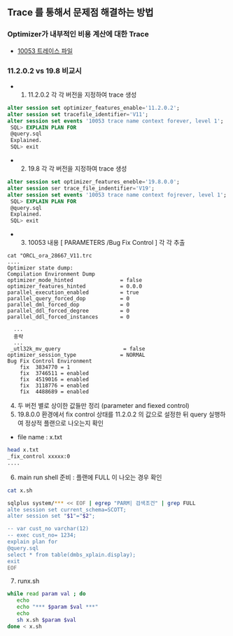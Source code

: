 ## Trace 를 통해서 문제점 해결하는 방법
### Optimizer가 내부적인 비용 계산에 대한 Trace
* [10053 트레이스 파일](http://wiki.gurubee.net/pages/viewpage.action?pageId=3899776)
### 11.2.0.2 vs 19.8 비교시
* 1) 11.2.0.2 각 각 버전을 지정하여 trace 생성
```sql
alter session set optimizer_features_enable='11.2.0.2';
alter session set tracefile_identifier='V11';
alter session set events '10053 trace name context forever, level 1';
 SQL> EXPLAIN PLAN FOR 
 @query.sql
 Explained.
 SQL> exit

```
* 2) 19.8 각 각 버전을 지정하여 trace 생성
```sql
alter session set optimizer_features_eneble='19.8.0.0';
alter session ser trace_file_indentifier='V19';
alter session set events '10053 trace name context fojrever, level 1';
 SQL> EXPLAIN PLAN FOR 
 @query.sql
 Explained.
 SQL> exit

```
* 3) 10053 내용 [ PARAMETERS /Bug Fix Control ] 각 각 추출
```
cat "ORCL_ora_28667_V11.trc
....
Optimizer state dump:
Compilation Environment Dump
optimizer_mode_hinted               = false
optimizer_features_hinted           = 0.0.0
parallel_execution_enabled          = true
parallel_query_forced_dop           = 0
parallel_dml_forced_dop             = 0
parallel_ddl_forced_degree          = 0
parallel_ddl_forced_instances       = 0

  ...
  중략
  ...
 _utl32k_mv_query                    = false
optimizer_session_type              = NORMAL
Bug Fix Control Environment
    fix  3834770 = 1
    fix  3746511 = enabled
    fix  4519016 = enabled
    fix  3118776 = enabled
    fix  4488689 = enabled

  ```
  
  4) 두 버전 별로 상이한 값들만 정리 (parameter and fiexed control)
  5) 19.8.0.0 환경에서 fix control 상태를 11.2.0.2 의 값으로 설정한 뒤 query 실행하여 정상적 플랜으로 나오는지 확인 
  * file name : x.txt

```bash
head x.txt
_fix_control xxxxx:0  
....
```  
  
  6) main run shell 준비 : 플랜에 FULL 이 나오는 경우 확인 
  
  ```bash
  cat x.sh
  
  sqlplus system/*** << EOF | egrep "PARM| 검색조건" | grep FULL
  alte session set current_schema=SCOTT;
  alter session set "$1"="$2";
  
  -- var cust_no varchar(12)
  -- exec cust_no= 1234;
  explain plan for
  @query.sql
  select * from table(dmbs_xplain.display);
  exit
  EOF
  ```
  
  7) runx.sh 
  
  ```bash
  while read param val ; do
     echo 
     echo "*** $param $val ***"
     echo
     sh x.sh $param $val
  done < x.sh
  ```
  
